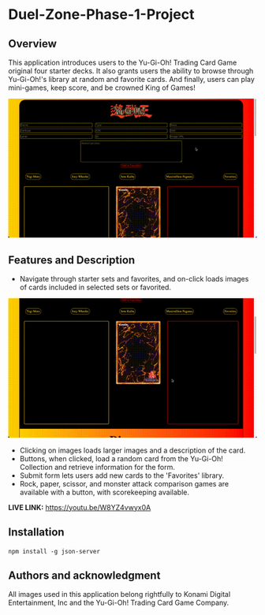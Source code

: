 # Duel-Zone-Phase-1-Project

## Overview
This application introduces users to the Yu-Gi-Oh! Trading Card Game original four starter decks. It also grants users the ability to browse through Yu-Gi-Oh!'s library at random and favorite cards. And finally, users can play mini-games, keep score, and be crowned King of Games!

![](images/Gif_App.gif) 

## Features and Description
- Navigate through starter sets and favorites, and on-click loads images of cards included in selected sets or favorited.

![](images/Gif_App_Click1.gif) 

- Clicking on images loads larger images and a description of the card.
- Buttons, when clicked, load a random card from the Yu-Gi-Oh! Collection and retrieve information for the form.
- Submit form lets users add new cards to the 'Favorites' library.
- Rock, paper, scissor, and monster attack comparison games are available with a button, with scorekeeping available.


**LIVE LINK:** https://youtu.be/W8YZ4vwyx0A

## Installation

```
npm install -g json-server
```

## Authors and acknowledgment
All images used in this application belong rightfully to Konami Digital Entertainment, Inc and the Yu-Gi-Oh! Trading Card Game Company.

